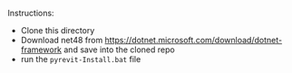 Instructions:
- Clone this directory
- Download net48 from https://dotnet.microsoft.com/download/dotnet-framework and save into the cloned repo
- run the `pyrevit-Install.bat` file
